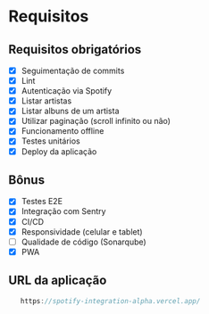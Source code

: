 # Requisitos
## Requisitos obrigatórios
- [X] Seguimentação de commits
- [X] Lint
- [X] Autenticação via Spotify
- [X] Listar artistas
- [X] Listar albuns de um artista
- [X] Utilizar paginação (scroll infinito ou não)
- [X] Funcionamento offline
- [X] Testes unitários
- [X] Deploy da aplicação

## Bônus
- [X] Testes E2E
- [X] Integração com Sentry
- [X] CI/CD
- [X] Responsividade (celular e tablet)
- [ ] Qualidade de código (Sonarqube)
- [X] PWA

## URL da aplicação
```js
   https://spotify-integration-alpha.vercel.app/
```